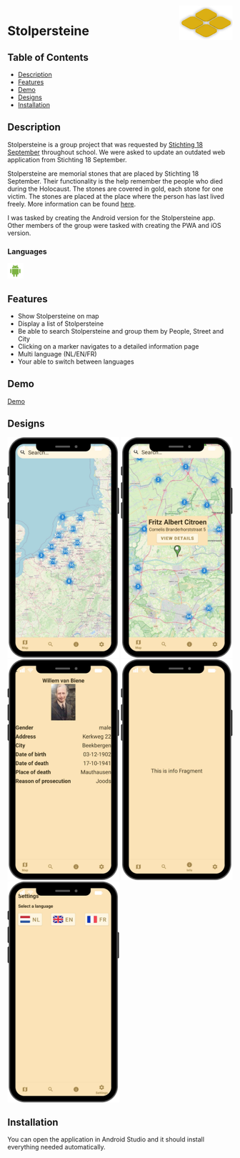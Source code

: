 <img align="right" src="../Portfolio/assets/projects/stolpersteine-logo.svg" />

# Stolpersteine

## Table of Contents
- [Description](#description)
- [Features](#features)
- [Demo](#demo)
- [Designs](#designs)
- [Installation](#installation)

## Description

Stolpersteine is a group project that was requested by [Stichting 18 September](https://stichting18september.nl/) throughout school. We were asked to update an outdated web application from Stichting 18 September. 

Stolpersteine are memorial stones that are placed by Stichting 18 September. Their functionality is the help remember the people who died during the Holocaust. The stones are covered in gold, each stone for one victim. The stones are placed at the place where the person has last lived freely. More information can be found [here](https://en.wikipedia.org/wiki/Stolperstein).

I was tasked by creating the Android version for the Stolpersteine app. Other members of the group were tasked with creating the PWA and iOS version. 

### Languages

<p float="left">
    <img src="../Portfolio/assets/icons/skills/android.svg" width="35" />
</p>

## Features
- Show Stolpersteine on map
- Display a list of Stolpersteine
- Be able to search Stolpersteine and group them by People, Street and City
- Clicking on a marker navigates to a detailed information page
- Multi language (NL/EN/FR)
- Your able to switch between languages

## Demo
[Demo](../Portfolio/assets/projects/stolpersteine/stolpersteine.mp4)

## Designs
<p float="left">
  <img src="../Portfolio/assets/projects/stolpersteine/stolpersteine5.png" width="250" />
  <img src="../Portfolio/assets/projects/stolpersteine/stolpersteine4.png" width="250" />
  <img src="../Portfolio/assets/projects/stolpersteine/stolpersteine3.png" width="250" />
  <img src="../Portfolio/assets/projects/stolpersteine/stolpersteine2.png" width="250" />
  <img src="../Portfolio/assets/projects/stolpersteine/stolpersteine1.png" width="250" />
</p>

## Installation
You can open the application in Android Studio and it should install everything needed automatically. 